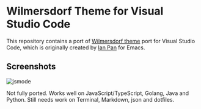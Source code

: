 # Wilmersdorf Theme for Visual Studio Code

This repository contains a port of [Wilmersdorf theme](https://github.com/ianyepan/wilmersdorf-emacs-theme) port for Visual Studio Code, which is originally created by [Ian Pan](https://github.com/ianyepan) for Emacs. 

## Screenshots

![jsmode](screenshots/scrn1.png)

Not fully ported. Works well on JavaScript/TypeScript, Golang, Java and Python. Still needs work on Terminal, Markdown, json and dotfiles.
